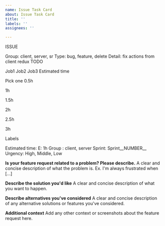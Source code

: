 ```yaml
---
name: Issue Task Card
about: Issue Task Card
title: ''
labels: ''
assignees: ''

---
```


ISSUE

Group: client, server, sr
Type: bug, feature, delete
Detail: fix actions from client redux
TODO

  Job1
  Job2
  Job3
Estimated time

Pick one
0.5h

1h

1.5h

2h

2.5h

3h

Labels

Estimated time: E: 1h
Group : client, server
Sprint: Sprint__NUMBER__
Urgency: High, Middle, Low

**Is your feature request related to a problem? Please describe.**
A clear and concise description of what the problem is. Ex. I'm always frustrated when [...]

**Describe the solution you'd like**
A clear and concise description of what you want to happen.

**Describe alternatives you've considered**
A clear and concise description of any alternative solutions or features you've considered.

**Additional context**
Add any other context or screenshots about the feature request here.
